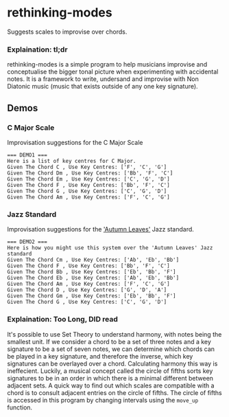 # rethinking-modes
Suggests scales to improvise over chords.
### Explaination: tl;dr
rethinking-modes is a simple program to help musicians improvise and conceptualise the bigger tonal picture when experimenting with accidental notes. It is a framework to write, undersand and improvise with Non Diatonic music (music that exists outside of any one key signature).

## Demos
### C Major Scale
Improvisation suggestions for the C Major Scale
```
=== DEMO1 ===
Here is a list of key centres for C Major.
Given The Chord C , Use Key Centres: ['F', 'C', 'G']
Given The Chord Dm , Use Key Centres: ['Bb', 'F', 'C']
Given The Chord Em , Use Key Centres: ['C', 'G', 'D']
Given The Chord F , Use Key Centres: ['Bb', 'F', 'C']
Given The Chord G , Use Key Centres: ['C', 'G', 'D']
Given The Chord Am , Use Key Centres: ['F', 'C', 'G']
```
### Jazz Standard
Improvisation suggestions for the ['Autumn Leaves'](https://cdn.learnjazzstandards.com/wp-content/uploads/2017/11/Autumn-Leaves-Guide-Tones.png) Jazz standard.
```
=== DEMO2 ===
Here is how you might use this system over the 'Autumn Leaves' Jazz standard
Given The Chord Cm , Use Key Centres: ['Ab', 'Eb', 'Bb']
Given The Chord F , Use Key Centres: ['Bb', 'F', 'C']
Given The Chord Bb , Use Key Centres: ['Eb', 'Bb', 'F']
Given The Chord Eb , Use Key Centres: ['Ab', 'Eb', 'Bb']
Given The Chord Am , Use Key Centres: ['F', 'C', 'G']
Given The Chord D , Use Key Centres: ['G', 'D', 'A']
Given The Chord Gm , Use Key Centres: ['Eb', 'Bb', 'F']
Given The Chord G , Use Key Centres: ['C', 'G', 'D']
```

### Explaination: Too Long, DID read
It's possible to use Set Theory to understand harmony, with notes being the smallest unit. If we consider a chord to be a set of three notes and a key signature to be a set of seven notes, we can determine which chords can be played in a key signature, and therefore the inverse, which key signatures can be overlayed over a chord. Calculating harmony this way is ineffecient. Luckily, a musical concept called the circle of fifths sorts key signatures to be in an order in which there is a minimal different between adjacent sets. A quick way to find out which scales are compatible with a chord is to consult adjacent entries on the circle of fifths. The circle of fifths is accessed in this program by changing intervals using the `move_up` function.
